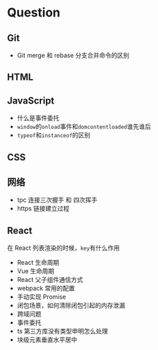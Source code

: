 # Question

## Git

- Git merge 和 rebase 分支合并命令的区别

## HTML

## JavaScript

- 什么是事件委托
- `window`的`onload`事件和`domcontentloaded`谁先谁后
- `typeof`和`instanceof`的区别

## CSS

## 网络

- tpc  连接三次握手 和 四次挥手
- https 链接建立过程

## React

在 React 列表渲染的时候，`key`有什么作用


- React 生命周期
- Vue 生命周期
- React 父子组件通信方式
- webpack 常用的配置
- 手动实现 Promise
- 闭包场景，如何清除闭包引起的内存泄漏
- 跨域问题
- 事件委托
- ts 第三方库没有类型申明怎么处理
- 块级元素垂直水平居中